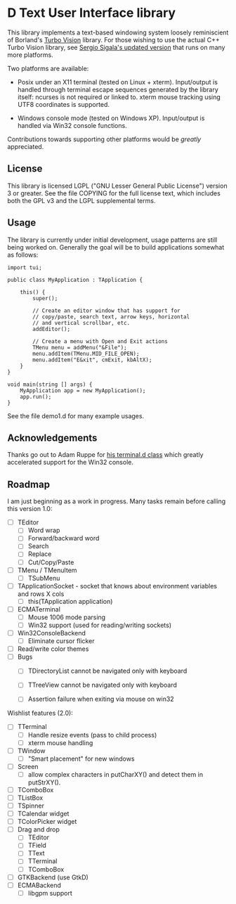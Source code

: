 D Text User Interface library
=============================

This library implements a text-based windowing system loosely
reminiscient of Borland's [Turbo
Vision](http://en.wikipedia.org/wiki/Turbo_Vision) library.  For those
wishing to use the actual C++ Turbo Vision library, see [Sergio
Sigala's updated version](http://tvision.sourceforge.net/) that runs
on many more platforms.

Two platforms are available:

* Posix under an X11 terminal (tested on Linux + xterm).  Input/output
  is handled through terminal escape sequences generated by the
  library itself: ncurses is not required or linked to.  xterm mouse
  tracking using UTF8 coordinates is supported.

* Windows console mode (tested on Windows XP).  Input/output is
  handled via Win32 console functions.

Contributions towards supporting other platforms would be *greatly*
appreciated.


License
-------

This library is licensed LGPL ("GNU Lesser General Public License")
version 3 or greater.  See the file COPYING for the full license text,
which includes both the GPL v3 and the LGPL supplemental terms.


Usage
-----

The library is currently under initial development, usage patterns are
still being worked on.  Generally the goal will be to build
applications somewhat as follows:

    import tui;

    public class MyApplication : TApplication {

        this() {
            super();

            // Create an editor window that has support for
            // copy/paste, search text, arrow keys, horizontal
            // and vertical scrollbar, etc.
            addEditor();

            // Create a menu with Open and Exit actions
            TMenu menu = addMenu("&File");
            menu.addItem(TMenu.MID_FILE_OPEN);
            menu.addItem("E&xit", cmExit, kbAltX);
        }
    }

    void main(string [] args) {
        MyApplication app = new MyApplication();
        app.run();
    }

See the file demo1.d for many example usages.


Acknowledgements
----------------

Thanks go out to Adam Ruppe for [his terminal.d class](
https://raw.github.com/adamdruppe/misc-stuff-including-D-programming-language-web-stuff/master/terminal.d)
which greatly accelerated support for the Win32 console.


Roadmap
-------

I am just beginning as a work in progress.  Many tasks remain before
calling this version 1.0:

- [ ] TEditor
  - [ ] Word wrap
  - [ ] Forward/backward word
  - [ ] Search
  - [ ] Replace
  - [ ] Cut/Copy/Paste
- [ ] TMenu / TMenuItem
  - [ ] TSubMenu
- [ ] TApplicationSocket - socket that knows about environment variables and
      rows X cols
  - [ ] this(TApplication application)
- [ ] ECMATerminal
  - [ ] Mouse 1006 mode parsing
  - [ ] Win32 support (used for reading/writing sockets)
- [ ] Win32ConsoleBackend
  - [ ] Eliminate cursor flicker
- [ ] Read/write color themes
- [ ] Bugs
  - [ ] TDirectoryList cannot be navigated only with keyboard
  - [ ] TTreeView cannot be navigated only with keyboard
  - [ ] Assertion failure when exiting via mouse on win32


Wishlist features (2.0):

- [ ] TTerminal
  - [ ] Handle resize events (pass to child process)
  - [ ] xterm mouse handling
- [ ] TWindow
  - [ ] "Smart placement" for new windows
- [ ] Screen
  - [ ] allow complex characters in putCharXY() and detect them in putStrXY().
- [ ] TComboBox
- [ ] TListBox
- [ ] TSpinner
- [ ] TCalendar widget
- [ ] TColorPicker widget
- [ ] Drag and drop
  - [ ] TEditor
  - [ ] TField
  - [ ] TText
  - [ ] TTerminal
  - [ ] TComboBox
- [ ] GTKBackend (use GtkD)
- [ ] ECMABackend
  - [ ] libgpm support

